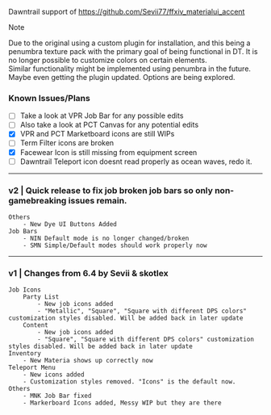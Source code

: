 Dawntrail support of https://github.com/Sevii77/ffxiv_materialui_accent

> [!NOTE]
> Due to the original using a custom plugin for installation, and this being a penumbra texture pack with the primary goal of being functional in DT. 
> It is no longer possible to customize colors on certain elements.  
> Similar functionality might be implemented using penumbra in the future. Maybe even getting the plugin updated. Options are being explored.
> 
### Known Issues/Plans
- [ ] Take a look at VPR Job Bar for any possible edits
- [ ] Also take a look at PCT Canvas for any potential edits
- [x] VPR and PCT Marketboard icons are still WIPs
- [ ] Term Filter icons are broken
- [x] Facewear Icon is still missing from equipment screen
- [ ] Dawntrail Teleport icon doesnt read properly as ocean waves, redo it.

---

### v2 | Quick release to fix job broken job bars so only non-gamebreaking issues remain.
    Others    
        - New Dye UI Buttons Added
    Job Bars
        - NIN Default mode is no longer changed/broken
        - SMN Simple/Default modes should work properly now

-----------------------------------------------------------------

### v1 | Changes from 6.4 by Sevii & skotlex
    Job Icons
        Party List
            - New job icons added
            - "Metallic", "Square", "Square with different DPS colors" customization styles disabled. Will be added back in later update
        Content
            - New job icons added
            - "Square", "Square with different DPS colors" customization styles disabled. Will be added back in later update
    Inventory
        - New Materia shows up correctly now
    Teleport Menu
        - New icons added
        - Customization styles removed. "Icons" is the default now.
    Others
        - MNK Job Bar fixed
        - Markerboard Icons added, Messy WIP but they are there
